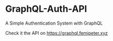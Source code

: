 # GraphQL-Auth-API

A Simple Authentication System with GraphQL

Check it the API on https://graphql.femipeter.xyz